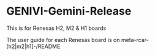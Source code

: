 GENIVI-Gemini-Release
=====================

This is for Renesas H2, M2 &amp; H1 boards

The user guide for each Renesas board is on meta-rcar-[h2|m2|h1]-<board name>/README
